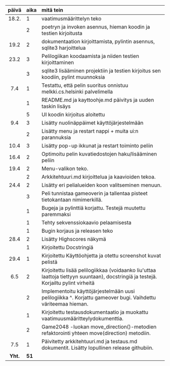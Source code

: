 | päivä | aika | mitä tein |
| :----:|:-----| :-----|
| 18.2. | 1    | vaatimusmäärittelyn teko |
|       | 2    | poetryn ja invoken asennus, hieman koodin ja testien kirjoitusta |
| 19.2  | 2    | dokumentaation kirjoittamista, pylintin asennus, sqlite3 harjoittelua |
| 23.2  | 3    | Pelilogiikan koodaamista ja niiden testien kirjoittaminen |
|       | 3    | sqlite3 lisääminen projektiin ja testien kirjoitus sen koodiin, pylint muunnoksia |
| 7.4   | 1    | Testattu, että pelin suoritus onnistuu melkki.cs.helsinki palvelimella |
|       | 1    | README.md ja kayttoohje.md päivitys ja uuden taskin lisäys |
|       | 5    | UI koodin kirjoitus aloitettu |
| 9.4   | 3    | Lisätty nuolinäppäimet käyttöjärjestelmään |
|       | 2    | Lisätty menu ja restart nappi + muita ui:n parannuksia |
| 10.4  | 3    | Lisätty pop-up ikkunat ja restart toiminto peliin |
| 16.4  | 2    | Optimoitu pelin kuvatiedostojen haku/lisääminen peliin |
| 19.4  | 2    | Menu-valikon teko. |
|       | 2    | Arkkitehtuuri.md kirjoittelua ja kaavioiden tekoa. |
| 24.4  | 2    | Lisätty eri pelialueiden koon valitseminen menuun. |
|       | 3    | Peli tunnistaa gameoverin ja tallentaa pisteet tietokantaan nimimerkillä. |
|       | 1    | Bugeja ja pylinttiä korjattu. Testejä muutettu paremmaksi |
|       | 1    | Tehty sekvenssiokaavio pelaamisesta |
|       | 1    | Bugin korjaus ja releasen teko |
| 28.4  | 2    | Lisätty Highscores näkymä |
|       | 1    | Kirjoitettu Docstringiä |
| 29.4  | 1    | Kirjoitettu Käyttöohjetta ja otettu screenshot kuvat pelistä |
| 6.5   | 2    | Kirjoitettu lisää pelilogiikkaa (voidaanko liu'uttaa laattoja tiettyyn suuntaan), docstringiä ja testejä. Korjailtu pylint virheitä |
|       | 2    | Implementoitu käyttöjärjestelmään uusi pelilogiikka ^. Korjattu gameover bugi. Vaihdettu väriteemaa hieman. |
|       | 1    | Kirjoitettu testausdokumentaatio ja muokattu vaatimuusmääritteylydokumenttia. |
|       | 2    | Game2048 -luokan move_direction()-metodien refaktorointi yhteen move(direction) metodiin. |
| 7.5   | 1    | Päivitetty arkkitehtuuri.md ja testaus.md dokumentit. Lisätty lopullinen release githubiin. |
| **Yht.**  | **51** |
